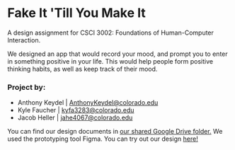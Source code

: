 <head>
  <link rel="shortcut icon" type="image/x-icon" href="favicon.ico">
</head>

# Fake It 'Till You Make It

A design assignment for CSCI 3002: Foundations of Human-Computer Interaction.

We designed an app that would record your mood, and prompt you to enter in something positive in your life. 
This would help people form positive thinking habits, as well as keep track of their mood.

### Project by:
* Anthony Keydel  | [AnthonyKeydel@colorado.edu](mailto:AnthonyKeydel@colorado.edu)
* Kyle Faucher    | kyfa3283@colorado.edu
* Jacob Heller    | jahe4067@colorado.edu

You can find our design documents in [our shared Google Drive folder.](https://drive.google.com/drive/folders/1DvnZiXmrA9gZa9MRPTe5XoLIlBV-TXkd?usp=sharing)
We used the prototyping tool Figma. You can try out our design [here!](https://www.figma.com/file/DEClNdggGmtuoC18Kt58aqHq/Final-Prototype)


<!---
## Welcome to GitHub Pages

You can use the [editor on GitHub](https://github.com/AnthonyKeydel/FITYMA/edit/master/index.md) to maintain and preview the content for your website in Markdown files.

Whenever you commit to this repository, GitHub Pages will run [Jekyll](https://jekyllrb.com/) to rebuild the pages in your site, from the content in your Markdown files.

### Markdown

Markdown is a lightweight and easy-to-use syntax for styling your writing. It includes conventions for

```markdown
Syntax highlighted code block

# Header 1
## Header 2
### Header 3

- Bulleted
- List

1. Numbered
2. List

**Bold** and _Italic_ and `Code` text

[Link](url) and ![Image](src)
```

For more details see [GitHub Flavored Markdown](https://guides.github.com/features/mastering-markdown/).

### Jekyll Themes

Your Pages site will use the layout and styles from the Jekyll theme you have selected in your [repository settings](https://github.com/AnthonyKeydel/FITYMA/settings). The name of this theme is saved in the Jekyll `_config.yml` configuration file.

### Support or Contact

Having trouble with Pages? Check out our [documentation](https://help.github.com/categories/github-pages-basics/) or [contact support](https://github.com/contact) and we’ll help you sort it out.
-->
